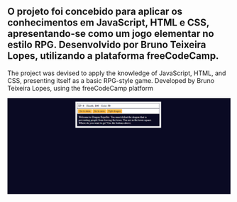 O projeto foi concebido para aplicar os conhecimentos em JavaScript, HTML e CSS, apresentando-se como um jogo elementar no estilo RPG.
Desenvolvido por Bruno Teixeira Lopes, utilizando a plataforma freeCodeCamp.
----------------------------------------------------------------------------------------------------------
The project was devised to apply the knowledge of JavaScript, HTML, and CSS, presenting itself as a basic RPG-style game.
Developed by Bruno Teixeira Lopes, using the freeCodeCamp platform


![Alt text](homeScreen.png)